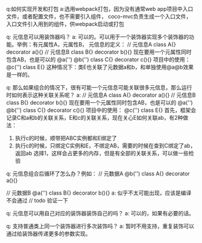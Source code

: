 q:如何实现开发和打包
a:选用webpack打包，因为没有通常web app项目中入口文件，或者配置文件，也不需要引入组件，
coco-mvc负责生成一个入口文件，入口文件引入用到的组件，供webpack启动或打包

q: 元信息可以用装饰器吗？
a: 可以的。可以用于一个装饰器实现多个装饰器的功能。举例：有元属性A，元属性B，
元信息的定义：
// 元信息A
class A{}
decorator a(){}
// 元信息B
class B{}
decorator b(){}
现在要用一个元属性同时包含AB，也是可以的
@a('')
@b('')
class C{}
decorator c(){}
项目中的使用：
@c('')
class E{}
这种情况下：类E也关联了元数据a和b，和单独使用@a@b效果是一样的。

q: 那么如果组合的情况下，很有可能一个元信息可能关联很多元信息，那么运行时如何表示这种关联关系呢？
a:
// 元信息A
class A{}
decorator a(){}
// 元信息B
class B{}
decorator b(){}
现在要用一个元属性同时包含AB，也是可以的
@a('')
@b('')
class C{}
decorator c(){}
项目中的使用：
@c('')
class E{}
首先，框架会记录C和a和b的关联关系，E和c的关联关系，现在关心E如何关联ab，有2种做法：
1. 执行c的时候，顺带把ABC实例都和E绑定了
2. 执行c的时候，只绑定C实例和E，不绑定AB，需要的时候在查到C绑定了ab，返回ab
   选择1，这样会占更多的内存，但是有全部的关联关系，可以做一些检验

q: 元信息组合后循环了怎么办？例如：
// 元数据A
@b('')
class A{}
decorator a(){}

// 元数据B
@a('')
class B{}
decorator b(){}
a: 似乎不太可能出现，应该是编译不会通过  // todo 验证一下

q: 元信息可以用自己对应的装饰器装饰自己的吗？
a: 可以的，如果有必要的话。

q: 支持普通类上同一个装饰器进行多次装饰吗？
a: 暂时不用支持，重复装饰可以通过给装饰器传递更多的参数实现。
